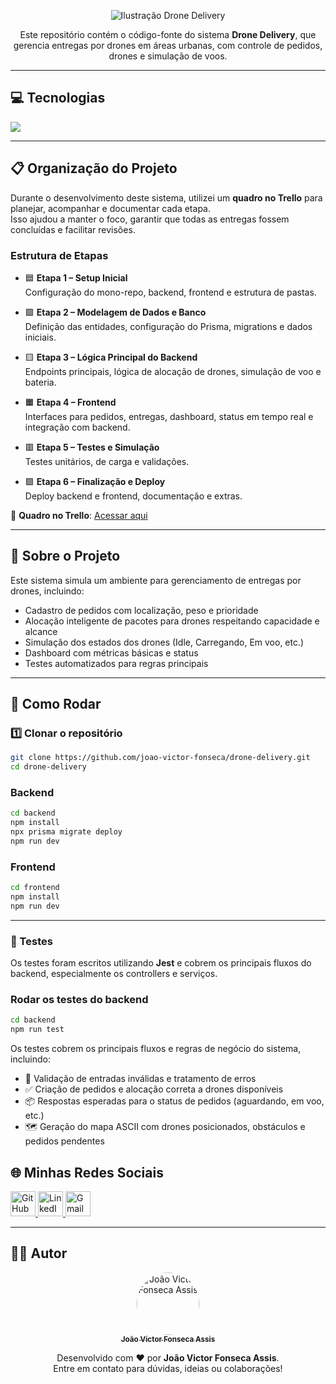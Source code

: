 <p align="center">
  <img src="./public/ilustracao.gif" alt="Ilustração Drone Delivery" />
</p>

<p align="center">
  Este repositório contém o código-fonte do sistema <strong>Drone Delivery</strong>, que gerencia entregas por drones em áreas urbanas, com controle de pedidos, drones e simulação de voos.
</p>

---

## 💻 Tecnologias

<div align="left">
  <a href="#">
    <img src="https://skillicons.dev/icons?i=nodejs,ts,express,prisma,postgres,react,tailwind,vite,jest&theme=dark" />
  </a>
</div>

---

## 📋 Organização do Projeto

Durante o desenvolvimento deste sistema, utilizei um **quadro no Trello** para planejar, acompanhar e documentar cada etapa.  
Isso ajudou a manter o foco, garantir que todas as entregas fossem concluídas e facilitar revisões.

### Estrutura de Etapas

- 🟦 **Etapa 1 – Setup Inicial**  
  Configuração do mono-repo, backend, frontend e estrutura de pastas.

- 🟩 **Etapa 2 – Modelagem de Dados e Banco**  
  Definição das entidades, configuração do Prisma, migrations e dados iniciais.

- 🟨 **Etapa 3 – Lógica Principal do Backend**  
  Endpoints principais, lógica de alocação de drones, simulação de voo e bateria.

- 🟧 **Etapa 4 – Frontend**  
  Interfaces para pedidos, entregas, dashboard, status em tempo real e integração com backend.

- 🟥 **Etapa 5 – Testes e Simulação**  
  Testes unitários, de carga e validações.

- 🟪 **Etapa 6 – Finalização e Deploy**  
  Deploy backend e frontend, documentação e extras.

🔗 **Quadro no Trello**: [Acessar aqui](https://trello.com/invite/b/6890dab140fba5d0965b9e0c/ATTIb57385b4fbc9f433969f6d2a047f1da10D84E023/projeto-drone)

---

## 📜 Sobre o Projeto

Este sistema simula um ambiente para gerenciamento de entregas por drones, incluindo:

- Cadastro de pedidos com localização, peso e prioridade
- Alocação inteligente de pacotes para drones respeitando capacidade e alcance
- Simulação dos estados dos drones (Idle, Carregando, Em voo, etc.)
- Dashboard com métricas básicas e status
- Testes automatizados para regras principais

---

## 🚀 Como Rodar

### 1️⃣ Clonar o repositório

```bash
git clone https://github.com/joao-victor-fonseca/drone-delivery.git
cd drone-delivery
```

### Backend

```bash
cd backend
npm install
npx prisma migrate deploy
npm run dev
```

### Frontend

```bash
cd frontend
npm install
npm run dev
```

---

### 🧪 Testes

Os testes foram escritos utilizando **Jest** e cobrem os principais fluxos do backend, especialmente os controllers e serviços.

### Rodar os testes do backend

```bash
cd backend
npm run test

```

Os testes cobrem os principais fluxos e regras de negócio do sistema, incluindo:

- 🚫 Validação de entradas inválidas e tratamento de erros
- ✅ Criação de pedidos e alocação correta a drones disponíveis
- 📦 Respostas esperadas para o status de pedidos (aguardando, em voo, etc.)
- 🗺 Geração do mapa ASCII com drones posicionados, obstáculos e pedidos pendentes

<h2>🌐 Minhas Redes Sociais</h2>

<p>
  <a href="https://github.com/joao-victor-fonseca" target="_blank">
    <img src="https://skillicons.dev/icons?i=github&theme=dark" width="40" alt="GitHub" />
  </a>
  <a href="https://www.linkedin.com/in/joao-victor-fonseca-assis-b17516207/" target="_blank">
    <img src="https://skillicons.dev/icons?i=linkedin&theme=dark" width="40" alt="LinkedIn" />
  </a>
  <a href="mailto:joaovictorfosecaassis@gmail.com" target="_blank">
    <img src="https://skillicons.dev/icons?i=gmail&theme=dark" width="40" alt="Gmail" />
  </a>
</p>

---

## 👨‍💻 Autor

<p align="center">
  <a href="https://github.com/joao-victor-fonseca" target="_blank">
    <img style="border-radius: 50%;" src="https://avatars.githubusercontent.com/u/84512746?v=4" width="100px" alt="João Victor Fonseca Assis"/>
    <br />
    <sub><b>João Victor Fonseca Assis</b></sub>
  </a>
</p>

<p align="center">
  Desenvolvido com ❤️ por <strong>João Victor Fonseca Assis</strong>.<br>
  Entre em contato para dúvidas, ideias ou colaborações!
</p>
